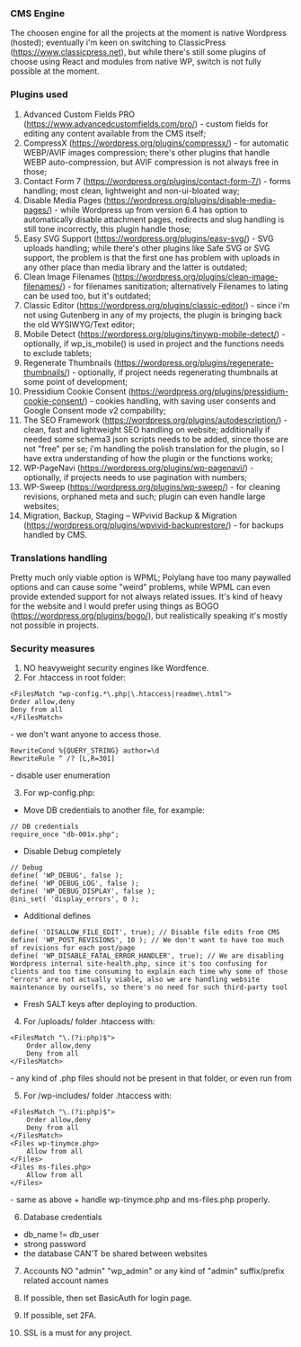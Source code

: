 ### CMS Engine

The choosen engine for all the projects at the moment is native Wordpress (hosted); eventually i'm keen on switching to ClassicPress (https://www.classicpress.net), but while there's still some plugins of choose using React and modules from native WP, switch is not fully possible at the moment.

### Plugins used

1. Advanced Custom Fields PRO (https://www.advancedcustomfields.com/pro/) - custom fields for editing any content available from the CMS itself;
2. CompressX (https://wordpress.org/plugins/compressx/) - for automatic WEBP/AVIF images compression; there's other plugins that handle WEBP auto-compression, but AVIF compression is not always free in those;
3. Contact Form 7 (https://wordpress.org/plugins/contact-form-7/) - forms handling; most clean, lightweight and non-ui-bloated way;
4. Disable Media Pages (https://wordpress.org/plugins/disable-media-pages/) - while Wordpress up from version 6.4 has option to automatically disable attachment pages, redirects and slug handling is still tone incorrectly, this plugin handle those;
5. Easy SVG Support (https://wordpress.org/plugins/easy-svg/) - SVG uploads handling; while there's other plugins like Safe SVG or SVG support, the problem is that the first one has problem with uploads in any other place than media library and the latter is outdated;
6. Clean Image Filenames (https://wordpress.org/plugins/clean-image-filenames/) - for filenames sanitization; alternatively Filenames to lating can be used too, but it's outdated;
7. Classic Editor (https://wordpress.org/plugins/classic-editor/) - since i'm not using Gutenberg in any of my projects, the plugin is bringing back the old WYSIWYG/Text editor;
8. Mobile Detect (https://wordpress.org/plugins/tinywp-mobile-detect/) - optionally, if wp_is_mobile() is used in project and the functions needs to exclude tablets;
9. Regenerate Thumbnails (https://wordpress.org/plugins/regenerate-thumbnails/) - optionally, if project needs regenerating thumbnails at some point of development;
10. Pressidium Cookie Consent (https://wordpress.org/plugins/pressidium-cookie-consent/) - cookies handling, with saving user consents and Google Consent mode v2 compability;
11. The SEO Framework (https://wordpress.org/plugins/autodescription/) - clean, fast and lightweight SEO handling on website; additionally if needed some schema3 json scripts needs to be added, since those are not "free" per se; i'm handling the polish translation for the plugin, so I have extra understanding of how the plugin or the functions works;
12. WP-PageNavi (https://wordpress.org/plugins/wp-pagenavi/) - optionally, if projects needs to use pagination with numbers;
13. WP-Sweep (https://wordpress.org/plugins/wp-sweep/) - for cleaning revisions, orphaned meta and such; plugin can even handle large websites;
14. Migration, Backup, Staging – WPvivid Backup & Migration (https://wordpress.org/plugins/wpvivid-backuprestore/) - for backups handled by CMS.

### Translations handling

Pretty much only viable option is WPML; Polylang have too many paywalled options and can cause some "weird" problems, while WPML can even provide extended support for not always related issues. It's kind of heavy for the website and I would prefer using things as BOGO (https://wordpress.org/plugins/bogo/), but realistically speaking it's mostly not possible in projects.

### Security measures

1. NO heavyweight security engines like Wordfence.
2. For .htaccess in root folder:
```
<FilesMatch "wp-config.*\.php|\.htaccess|readme\.html">
Order allow,deny
Deny from all
</FilesMatch>
```
\- we don't want anyone to access those.
```
RewriteCond %{QUERY_STRING} author=\d
RewriteRule ^ /? [L,R=301]
```
\- disable user enumeration

3. For wp-config.php:

* Move DB credentials to another file, for example:
```
// DB credentials
require_once "db-001x.php";
```
* Disable Debug completely
```
// Debug
define( 'WP_DEBUG', false );
define( 'WP_DEBUG_LOG', false );
define( 'WP_DEBUG_DISPLAY', false );
@ini_set( 'display_errors', 0 );
```

* Additional defines
```
define(	'DISALLOW_FILE_EDIT', true); // Disable file edits from CMS
define( 'WP_POST_REVISIONS', 10 ); // We don't want to have too much of revisions for each post/page
define( 'WP_DISABLE_FATAL_ERROR_HANDLER', true); // We are disabling Wordpress internal site-health.php, since it's too confusing for clients and too time consuming to explain each time why some of those "errors" are not actually viable, also we are handling website maintenance by ourselfs, so there's no need for such third-party tool
```

* Fresh SALT keys after deploying to production.

4. For /uploads/ folder
.htaccess with:
```
<FilesMatch "\.(?i:php)$">
	Order allow,deny
	Deny from all
</FilesMatch>
```
\- any kind of .php files should not be present in that folder, or even run from

5. For /wp-includes/ folder
.htaccess with:
```
<FilesMatch "\.(?i:php)$">
	Order allow,deny
	Deny from all
</FilesMatch>
<Files wp-tinymce.php>
	Allow from all
</Files>
<Files ms-files.php>
	Allow from all
</Files>
```
\- same as above + handle wp-tinymce.php and ms-files.php properly.

6. Database credentials
* db_name != db_user
* strong password
* the database CAN'T be shared between websites

7. Accounts
NO "admin" "wp_admin" or any kind of "admin" suffix/prefix related account names

8. If possible, then set BasicAuth for login page.

9. If possible, set 2FA.

10. SSL is a must for any project.
